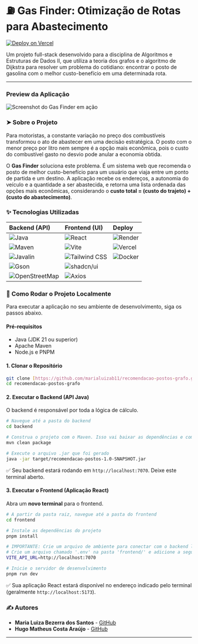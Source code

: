 # ⛽ Gas Finder: Otimização de Rotas para Abastecimento

[![Deploy on Vercel](https://vercel.com/button)](https://recomendacao-postos-grafo.vercel.app/)

Um projeto full-stack desenvolvido para a disciplina de Algoritmos e Estruturas de Dados II, que utiliza a teoria dos grafos e o algoritmo de Dijkstra para resolver um problema do cotidiano: encontrar o posto de gasolina com o melhor custo-benefício em uma determinada rota.

---

### Preview da Aplicação

![Screenshot do Gas Finder em ação](https://github.com/marialuizab11/recomendacao-postos-grafo/issues/7#issue-3395406468)

### ➤ Sobre o Projeto

Para motoristas, a constante variação no preço dos combustíveis transformou o ato de abastecer em uma decisão estratégica. O posto com o menor preço por litro nem sempre é a opção mais econômica, pois o custo do combustível gasto no desvio pode anular a economia obtida.

O **Gas Finder** soluciona este problema. É um sistema web que recomenda o posto de melhor custo-benefício para um usuário que viaja entre um ponto de partida e um destino. A aplicação recebe os endereços, a autonomia do veículo e a quantidade a ser abastecida, e retorna uma lista ordenada das opções mais econômicas, considerando o **custo total = (custo do trajeto) + (custo do abastecimento)**.

### ✨ Tecnologias Utilizadas

| Backend (API) | Frontend (UI) | Deploy |
| :--- | :--- | :--- |
| ![Java](https://img.shields.io/badge/Java-21-blue?logo=openjdk) | ![React](https://img.shields.io/badge/React-18-blue?logo=react) | ![Render](https://img.shields.io/badge/Render-46E3B7?logo=render) |
| ![Maven](https://img.shields.io/badge/Maven-3.9-red?logo=apachemaven) | ![Vite](https://img.shields.io/badge/Vite-5-purple?logo=vite) | ![Vercel](https://img.shields.io/badge/Vercel-000000?logo=vercel) |
| ![Javalin](https://img.shields.io/badge/Javalin-6.1-blue) | ![Tailwind CSS](https://img.shields.io/badge/Tailwind_CSS-3-blue?logo=tailwindcss) | ![Docker](https://img.shields.io/badge/Docker-blue?logo=docker) |
| ![Gson](https://img.shields.io/badge/Gson-2.10-blue) | ![shadcn/ui](https://img.shields.io/badge/shadcn/ui-black?logo=shadcnui&logoColor=white) | |
| ![OpenStreetMap](https://img.shields.io/badge/OpenStreetMap-7EBC6F?logo=openstreetmap) | ![Axios](https://img.shields.io/badge/Axios-purple) | |

### 🚀 Como Rodar o Projeto Localmente

Para executar a aplicação no seu ambiente de desenvolvimento, siga os passos abaixo.

#### **Pré-requisitos**

* Java (JDK 21 ou superior)
* Apache Maven
* Node.js e PNPM

#### **1. Clonar o Repositório**
```bash
git clone [https://github.com/marialuizab11/recomendacao-postos-grafo.git](https://github.com/marialuizab11/recomendacao-postos-grafo.git)
cd recomendacao-postos-grafo
```

#### **2. Executar o Backend (API Java)**

O backend é responsável por toda a lógica de cálculo.

```bash
# Navegue até a pasta do backend
cd backend

# Construa o projeto com o Maven. Isso vai baixar as dependências e compilar o código.
mvn clean package

# Execute o arquivo .jar que foi gerado
java -jar target/recomendacao-postos-1.0-SNAPSHOT.jar
```
✅ Seu backend estará rodando em `http://localhost:7070`. Deixe este terminal aberto.

#### **3. Executar o Frontend (Aplicação React)**

Abra um **novo terminal** para o frontend.

```bash
# A partir da pasta raiz, navegue até a pasta do frontend
cd frontend

# Instale as dependências do projeto
pnpm install

# IMPORTANTE: Crie um arquivo de ambiente para conectar com o backend local
# Crie um arquivo chamado '.env' na pasta 'frontend/' e adicione a seguinte linha:
VITE_API_URL=http://localhost:7070

# Inicie o servidor de desenvolvimento
pnpm run dev
```
✅ Sua aplicação React estará disponível no endereço indicado pelo terminal (geralmente `http://localhost:5173`).

### ✍️ Autores

* **Maria Luiza Bezerra dos Santos** - [GitHub](https://github.com/marialuizab11)
* **Hugo Matheus Costa Araújo** - [GitHub](https://github.com/hugomtths)

---
